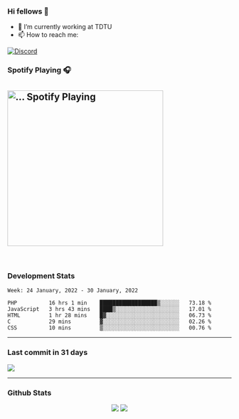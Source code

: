 ### Hi fellows 👋

- 🔭 I’m currently working at TDTU
- 📫 How to reach me:
<a href = "https://discordapp.com/users/517725152327499806">
  <img align="center" src="https://discord.c99.nl/widget/theme-4/517725152327499806.png" alt="Discord"/>
</a>


### Spotify Playing 🎧
[<img src="https://spotify-readme-git-master-maoleng.vercel.app/api/spotify-playing" alt="... Spotify Playing" width="350" />](https://open.spotify.com/user/jo3t0sjswxmpet9c67mq6qph3)
---
<br>

### Development Stats
<!--START_SECTION:waka-->
```text
Week: 24 January, 2022 - 30 January, 2022

PHP          16 hrs 1 min    ██████████████████▒░░░░░░   73.18 % 
JavaScript   3 hrs 43 mins   ████▒░░░░░░░░░░░░░░░░░░░░   17.01 % 
HTML         1 hr 28 mins    █▓░░░░░░░░░░░░░░░░░░░░░░░   06.73 % 
C            29 mins         ▓░░░░░░░░░░░░░░░░░░░░░░░░   02.26 % 
CSS          10 mins         ▒░░░░░░░░░░░░░░░░░░░░░░░░   00.76 % 
```
<!--END_SECTION:waka-->

---
### Last commit in 31 days
<img src = "https://activity-graph.herokuapp.com/graph?username=maoleng&theme=react-dark">

---
### Github Stats
<p align = "center">
  <img src = "https://github-readme-stats.vercel.app/api?username=maoleng&theme=radical&line_height=27">
  <img src = "https://github-readme-stats.vercel.app/api/top-langs/?username=maoleng&count_private=true&theme=radical&langs_count=3">
</p>
